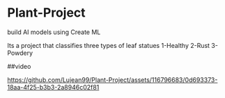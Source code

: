 # Plant-Project

build AI models using Create ML

Its a project that classifies three types of leaf statues
1-Healthy
2-Rust
3-Powdery

##video


https://github.com/Lujean99/Plant-Project/assets/116796683/0d693373-18aa-4f25-b3b3-2a8946c02f81

